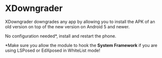# XDowngrader

XDowngrader downgrades any app by allowing you to install the APK of an old version on top of the new version on Android 5 and newer.

No configuration needed*, install and restart the phone.

*Make sure you allow the module to hook the **System Framework** if you are using LSPosed or EdXposed in WhiteList mode!